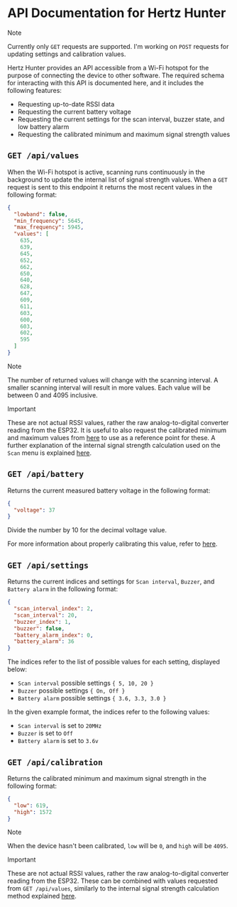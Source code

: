 # API Documentation for Hertz Hunter

> [!NOTE]
>
> Currently only `GET` requests are supported. I'm working on `POST` requests for updating settings and calibration values.

Hertz Hunter provides an API accessible from a Wi-Fi hotspot for the purpose of connecting the device to other software. The required schema for interacting with this API is documented here, and it includes the following features:

- Requesting up-to-date RSSI data
- Requesting the current battery voltage
- Requesting the current settings for the scan interval, buzzer state, and low battery alarm
- Requesting the calibrated minimum and maximum signal strength values

## `GET /api/values`

When the Wi-Fi hotspot is active, scanning runs continuously in the background to update the internal list of signal strength values. When a `GET` request is sent to this endpoint it returns the most recent values in the following format:

```json
{
  "lowband": false,
  "min_frequency": 5645,
  "max_frequency": 5945,
  "values": [
    635,
    639,
    645,
    652,
    662,
    650,
    640,
    628,
    647,
    609,
    611,
    603,
    600,
    603,
    602,
    595
  ]
}
```

> [!NOTE]
>
> The number of returned values will change with the scanning interval. A smaller scanning interval will result in more values. Each value will be between 0 and 4095 inclusive.

> [!IMPORTANT]
>
> These are not actual RSSI values, rather the raw analog-to-digital converter reading from the ESP32. It is useful to also request the calibrated minimum and maximum values from [here](#get-apicalibration) to use as a reference point for these. A further explanation of the internal signal strength calculation used on the `Scan` menu is explained [here](README.md#rssi-calibration).

## `GET /api/battery`

Returns the current measured battery voltage in the following format:

```json
{
  "voltage": 37
}
```

Divide the number by 10 for the decimal voltage value.

For more information about properly calibrating this value, refer to [here](README.md#battery-calibration).

## `GET /api/settings`

Returns the current indices and settings for `Scan interval`, `Buzzer`, and `Battery alarm` in the following format:

```json
{
  "scan_interval_index": 2,
  "scan_interval": 20,
  "buzzer_index": 1,
  "buzzer": false,
  "battery_alarm_index": 0,
  "battery_alarm": 36
}
```

The indices refer to the list of possible values for each setting, displayed below:

- `Scan interval` possible settings `{ 5, 10, 20 }`
- `Buzzer` possible settings `{ On, Off }`
- `Battery alarm` possible settings `{ 3.6, 3.3, 3.0 }`

In the given example format, the indices refer to the following values:

- `Scan interval` is set to `20MHz`
- `Buzzer` is set to `Off`
- `Battery alarm` is set to `3.6v`

## `GET /api/calibration`

Returns the calibrated minimum and maximum signal strength in the following format:

```json
{
  "low": 619,
  "high": 1572
}
```

> [!NOTE]
> 
> When the device hasn't been calibrated, `low` will be `0`, and `high` will be `4095`.

> [!IMPORTANT]
>
> These are not actual RSSI values, rather the raw analog-to-digital converter reading from the ESP32. These can be combined with values requested from `GET /api/values`, similarly to the internal signal strength calculation method explained [here](README.md#rssi-calibration).